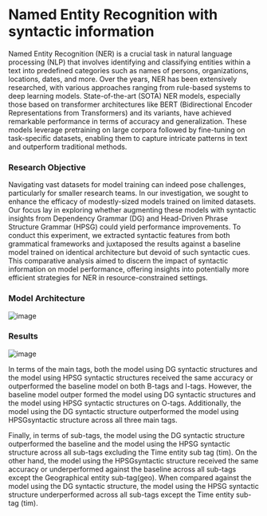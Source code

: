 # Named Entity Recognition with syntactic information

Named Entity Recognition (NER) is a crucial task in natural language processing (NLP) that involves identifying and classifying entities within a text into predefined categories such as names of persons, organizations, locations, dates, and more. Over the years, NER has been extensively researched, with various approaches ranging from rule-based systems to deep learning models. State-of-the-art (SOTA) NER models, especially those based on transformer architectures like BERT (Bidirectional Encoder Representations from Transformers) and its variants, have achieved remarkable performance in terms of accuracy and generalization. These models leverage pretraining on large corpora followed by fine-tuning on task-specific datasets, enabling them to capture intricate patterns in text and outperform traditional methods.

### Research Objective
Navigating vast datasets for model training can indeed pose challenges, particularly for smaller research teams. In our investigation, we sought to enhance the efficacy of modestly-sized models trained on limited datasets. Our focus lay in exploring whether augmenting these models with syntactic insights from Dependency Grammar (DG) and Head-Driven Phrase Structure Grammar (HPSG) could yield performance improvements. To conduct this experiment, we extracted syntactic features from both grammatical frameworks and juxtaposed the results against a baseline model trained on identical architecture but devoid of such syntactic cues. This comparative analysis aimed to discern the impact of syntactic information on model performance, offering insights into potentially more efficient strategies for NER in resource-constrained settings.

### Model Architecture
![image](https://github.com/nsingh475/NER_with_syntactic_information/assets/87938938/d67f723a-e2b8-44e8-b6aa-1d523cabb97e)

### Results
![image](https://github.com/nsingh475/NER_with_syntactic_information/assets/87938938/85616b69-db15-46d5-b31f-674df20d3fb1)

In terms of the main tags, both the model using DG syntactic structures and the model using HPSG syntactic structures received the same accuracy or outperformed the baseline model on both B-tags and I-tags. However, the baseline model outper formed the model using DG syntactic structures and the model using HPSG syntactic structures on O-tags. Additionally, the model using the DG syntactic structure outperformed the model using HPSGsyntactic structure across all three main tags. 

Finally, in terms of sub-tags, the model using the DG syntactic structure outperformed the baseline and the model using the HPSG syntactic structure across all sub-tags excluding the Time entity sub tag (tim). On the other hand, the model using the HPSGsyntactic structure received the same accuracy or underperformed against the baseline across all sub-tags except the Geographical entity sub-tag(geo). When compared against the model using the DG syntactic structure, the model using the HPSG syntactic structure underperformed across all sub-tags except the Time entity sub-tag (tim).




